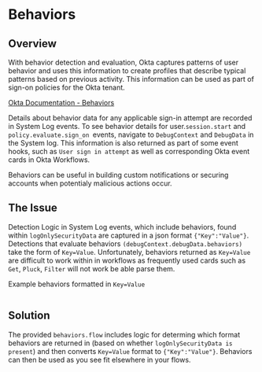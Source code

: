 # Behaviors

## Overview

With behavior detection and evaluation, Okta captures patterns of user behavior and uses this information to create profiles that describe typical patterns based on previous activity. This information can be used as part of sign-on policies for the Okta tenant.

[Okta Documentation - Behaviors](https://help.okta.com/oie/en-us/Content/Topics/Security/proc-security-behavior-detection.htm)

Details about behavior data for any applicable sign-in attempt are recorded in System Log events. To see behavior details for user.`session.start` and `policy.evaluate.sign_on `events, navigate to `DebugContext` and `DebugData` in the System log. This information is also returned as part of some event hooks, such as `User sign in attempt` as well as corresponding Okta event cards in Okta Workflows.

Behaviors can be useful in building custom notifications or securing accounts when potentialy malicious actions occur. 

## The Issue

Detection Logic in System Log events, which include behaviors, found within `logOnlySecurityData` are captured in a json format `{"Key":"Value"}`. Detections that evaluate behaviors `(debugContext.debugData.behaviors)` take the form of `Key=Value`. Unfortunately, behaviors returned as `Key=Value` are difficult to work within in workflows as frequently used cards such as `Get`, `Pluck`, `Filter` will not work be able parse them. 

Example behaviors formatted in `Key=Value`
```{"behaviors": "{New Geo-Location=NEGATIVE, New Device=POSITIVE, New IP=NEGATIVE, New State=NEGATIVE, New Country=NEGATIVE, Velocity=NEGATIVE, New City=NEGATIVE}"}
```

## Solution

The provided `behaviors.flow` includes logic for determing which format behaviors are returned in (based on whether `logOnlySecurityData is present`) and then converts `Key=Value` format to `{"Key":"Value"}`. Behaviors can then be used as you see fit elsewhere in your flows. 




